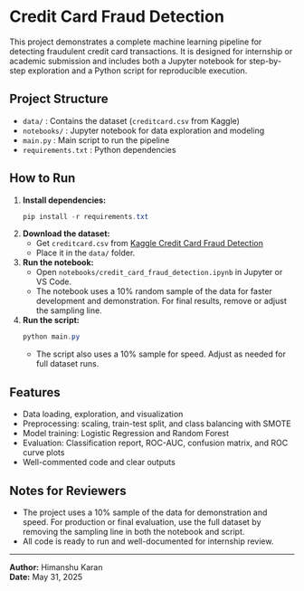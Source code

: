 # Credit Card Fraud Detection

This project demonstrates a complete machine learning pipeline for detecting fraudulent credit card transactions. It is designed for internship or academic submission and includes both a Jupyter notebook for step-by-step exploration and a Python script for reproducible execution.

## Project Structure
- `data/` : Contains the dataset (`creditcard.csv` from Kaggle)
- `notebooks/` : Jupyter notebook for data exploration and modeling
- `main.py` : Main script to run the pipeline
- `requirements.txt` : Python dependencies

## How to Run
1. **Install dependencies:**
   ```powershell
   pip install -r requirements.txt
   ```
2. **Download the dataset:**
   - Get `creditcard.csv` from [Kaggle Credit Card Fraud Detection](https://www.kaggle.com/mlg-ulb/creditcardfraud)
   - Place it in the `data/` folder.
3. **Run the notebook:**
   - Open `notebooks/credit_card_fraud_detection.ipynb` in Jupyter or VS Code.
   - The notebook uses a 10% random sample of the data for faster development and demonstration. For final results, remove or adjust the sampling line.
4. **Run the script:**
   ```powershell
   python main.py
   ```
   - The script also uses a 10% sample for speed. Adjust as needed for full dataset runs.

## Features
- Data loading, exploration, and visualization
- Preprocessing: scaling, train-test split, and class balancing with SMOTE
- Model training: Logistic Regression and Random Forest
- Evaluation: Classification report, ROC-AUC, confusion matrix, and ROC curve plots
- Well-commented code and clear outputs

## Notes for Reviewers
- The project uses a 10% sample of the data for demonstration and speed. For production or final evaluation, use the full dataset by removing the sampling line in both the notebook and script.
- All code is ready to run and well-documented for internship review.

---

**Author:** Himanshu Karan  
**Date:** May 31, 2025
